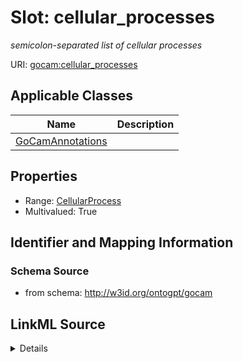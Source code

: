 # Slot: cellular_processes
_semicolon-separated list of cellular processes_


URI: [gocam:cellular_processes](http://w3id.org/ontogpt/gocam/cellular_processes)



<!-- no inheritance hierarchy -->




## Applicable Classes

| Name | Description |
| --- | --- |
[GoCamAnnotations](GoCamAnnotations.md) | 






## Properties

* Range: [CellularProcess](CellularProcess.md)
* Multivalued: True








## Identifier and Mapping Information







### Schema Source


* from schema: http://w3id.org/ontogpt/gocam




## LinkML Source

<details>
```yaml
name: cellular_processes
description: semicolon-separated list of cellular processes
from_schema: http://w3id.org/ontogpt/gocam
rank: 1000
multivalued: true
alias: cellular_processes
domain_of:
- GoCamAnnotations
range: CellularProcess

```
</details>